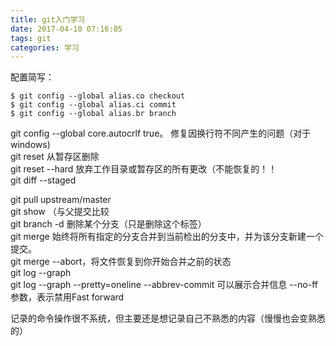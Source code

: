 ```yaml
---
title: git入门学习
date: 2017-04-10 07:16:05
tags: git
categories: 学习
---
```



配置简写：

```
$ git config --global alias.co checkout
$ git config --global alias.ci commit
$ git config --global alias.br branch

```
git config --global core.autocrlf true。 修复因换行符不同产生的问题（对于windows)  
git reset 从暂存区删除  
git reset --hard 放弃工作目录或暂存区的所有更改（不能恢复的！！  
git diff --staged   

git pull upstream/master     
git show （与父提交比较  
git branch -d 删除某个分支（只是删除这个标签）  
git merge 始终将所有指定的分支合并到当前检出的分支中，并为该分支新建一个提交。  
git merge --abort，将文件恢复到你开始合并之前的状态  
git log --graph   
git log --graph --pretty=oneline --abbrev-commit 可以展示合并信息
--no-ff参数，表示禁用Fast forward  

记录的命令操作很不系统，但主要还是想记录自己不熟悉的内容（慢慢也会变熟悉的）
